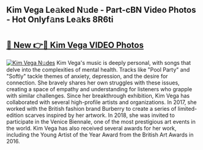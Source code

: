 ## Kim Vega Le𝚊ked N𝚞de - Part-cBN Video Photos - Hot Onlyf𝚊ns Le𝚊ks 8R6ti

# <h2><a href="http://ac2255.deff.icu/?id=Kim+Vega">🔗 New 👉🔴 Kim Vega VIDEO Photos</a></h2>

[![Kim Vega N𝚞des](https://i.imgur.com/rIISA9y.gif)](http://ac2255.deff.icu/?id=Kim+Vega)
Kim Vega's music is deeply personal, with songs that delve into the complexities of mental health. Tracks like "Pool Party" and "Softly" tackle themes of anxiety, depression, and the desire for connection. She bravely shares her own struggles with these issues, creating a space of empathy and understanding for listeners who grapple with similar challenges. Since her breakthrough exhibition, Kim Vega has collaborated with several high-profile artists and organizations. In 2017, she worked with the British fashion brand Burberry to create a series of limited-edition scarves inspired by her artwork. In 2018, she was invited to participate in the Venice Biennale, one of the most prestigious art events in the world. Kim Vega has also received several awards for her work, including the Young Artist of the Year Award from the British Art Awards in 2016.

